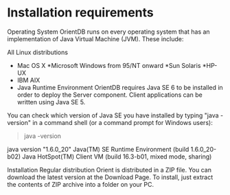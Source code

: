 Installation requirements
==========================

Operating System
OrientDB runs on every operating system that has an implementation of Java Virtual Machine (JVM). These include:

All Linux distributions
* Mac OS X
*Microsoft Windows from 95/NT onward
*Sun Solaris
*HP-UX
* IBM AIX
* Java Runtime Environment
OrientDB requires Java SE 6 to be installed in order to deploy the Server component. Client applications can be written using Java SE 5.

You can check which version of Java SE you have installed by typing "java -version" in a command shell (or a command prompt for Windows users):

> java -version

java version "1.6.0_20"
Java(TM) SE Runtime Environment (build 1.6.0_20-b02)
Java HotSpot(TM) Client VM (build 16.3-b01, mixed mode, sharing)


Installation
Regular distribution
Orient is distributed in a ZIP file. You can download the latest version at the Download Page. To install, just extract the contents of ZIP archive into a folder on your PC.

